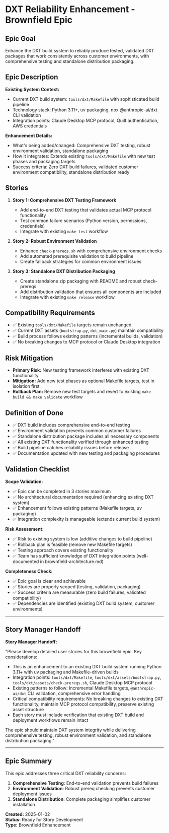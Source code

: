 <!-- markdownlint-disable MD013 -->
# DXT Reliability Enhancement - Brownfield Epic

## Epic Goal

Enhance the DXT build system to reliably produce tested, validated DXT packages that work
consistently across customer environments, with comprehensive testing and standalone distribution
packaging.

## Epic Description

**Existing System Context:**

- Current DXT build system: `tools/dxt/Makefile` with sophisticated build pipeline
- Technology stack: Python 3.11+, uv packaging, npx @anthropic-ai/dxt CLI validation
- Integration points: Claude Desktop MCP protocol, Quilt authentication, AWS credentials

**Enhancement Details:**

- What's being added/changed: Comprehensive DXT testing, robust environment validation, standalone packaging
- How it integrates: Extends existing `tools/dxt/Makefile` with new test phases and packaging targets
- Success criteria: Zero DXT build failures, validated customer environment compatibility, standalone distribution ready

## Stories

1. **Story 1: Comprehensive DXT Testing Framework**
   - Add end-to-end DXT testing that validates actual MCP protocol functionality
   - Test common failure scenarios (Python version, permissions, credentials)
   - Integrate with existing `make test` workflow

2. **Story 2: Robust Environment Validation**
   - Enhance `check-prereqs.sh` with comprehensive environment checks
   - Add automated prerequisite validation to build pipeline
   - Create fallback strategies for common environment issues

3. **Story 3: Standalone DXT Distribution Packaging**
   - Create standalone zip packaging with README and robust check-prereqs
   - Add distribution validation that ensures all components are included
   - Integrate with existing `make release` workflow

## Compatibility Requirements

- ✅ Existing `tools/dxt/Makefile` targets remain unchanged
- ✅ Current DXT assets (`bootstrap.py`, `dxt_main.py`) maintain compatibility
- ✅ Build process follows existing patterns (incremental builds, validation)
- ✅ No breaking changes to MCP protocol or Claude Desktop integration

## Risk Mitigation

- **Primary Risk:** New testing framework interferes with existing DXT functionality
- **Mitigation:** Add new test phases as optional Makefile targets, test in isolation first
- **Rollback Plan:** Remove new test targets and revert to existing `make build && make validate` workflow

## Definition of Done

- ✅ DXT build includes comprehensive end-to-end testing
- ✅ Environment validation prevents common customer failures
- ✅ Standalone distribution package includes all necessary components
- ✅ All existing DXT functionality verified through enhanced testing
- ✅ Build pipeline catches reliability issues before release
- ✅ Documentation updated with new testing and packaging procedures

## Validation Checklist

**Scope Validation:**

- ✅ Epic can be completed in 3 stories maximum
- ✅ No architectural documentation required (enhancing existing DXT system)
- ✅ Enhancement follows existing patterns (Makefile targets, uv packaging)
- ✅ Integration complexity is manageable (extends current build system)

**Risk Assessment:**

- ✅ Risk to existing system is low (additive changes to build pipeline)
- ✅ Rollback plan is feasible (remove new Makefile targets)
- ✅ Testing approach covers existing functionality
- ✅ Team has sufficient knowledge of DXT integration points (well-documented in brownfield-architecture.md)

**Completeness Check:**

- ✅ Epic goal is clear and achievable
- ✅ Stories are properly scoped (testing, validation, packaging)
- ✅ Success criteria are measurable (zero build failures, validated compatibility)
- ✅ Dependencies are identified (existing DXT build system, customer environments)

---

## Story Manager Handoff

**Story Manager Handoff:**

"Please develop detailed user stories for this brownfield epic. Key considerations:

- This is an enhancement to an existing DXT build system running Python 3.11+ with uv packaging and Makefile-driven builds
- Integration points: `tools/dxt/Makefile`, `tools/dxt/assets/bootstrap.py`, `tools/dxt/assets/check-prereqs.sh`, Claude Desktop MCP protocol
- Existing patterns to follow: Incremental Makefile targets, `@anthropic-ai/dxt` CLI validation, comprehensive error handling
- Critical compatibility requirements: No breaking changes to existing DXT functionality, maintain MCP protocol compatibility, preserve existing asset structure
- Each story must include verification that existing DXT build and deployment workflows remain intact

The epic should maintain DXT system integrity while delivering comprehensive testing, robust environment validation, and standalone distribution packaging."

---

## Epic Summary

This epic addresses three critical DXT reliability concerns:

1. **Comprehensive Testing**: End-to-end validation prevents build failures
2. **Environment Validation**: Robust prereq checking prevents customer deployment issues  
3. **Standalone Distribution**: Complete packaging simplifies customer installation

**Created:** 2025-01-02  
**Status:** Ready for Story Development  
**Type:** Brownfield Enhancement

